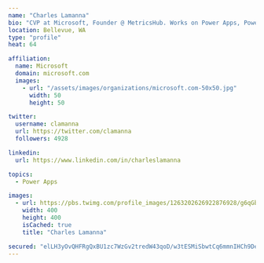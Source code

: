 ```yaml
---
name: "Charles Lamanna"
bio: "CVP at Microsoft, Founder @ MetricsHub. Works on Power Apps, Power Automate, Power Virtual Agent, Common Data Service and Dynamics 365."
location: Bellevue, WA
type: "profile"
heat: 64

affiliation:
  name: Microsoft
  domain: microsoft.com
  images:
    - url: "/assets/images/organizations/microsoft.com-50x50.jpg"
      width: 50
      height: 50

twitter:
  username: clamanna
  url: https://twitter.com/clamanna
  followers: 4928

linkedin:
  url: https://www.linkedin.com/in/charleslamanna

topics:
  - Power Apps

images:
  - url: https://pbs.twimg.com/profile_images/1263202626922876928/g6qGbHZ-_400x400.jpg
    width: 400
    height: 400
    isCached: true
    title: "Charles Lamanna"

secured: "elLH3yOvQHFRgQxBU1zc7WzGv2tredW43qoD/w3tESMiSbwtCq6mmnIHCh9DeE1eVaeOMquV7iy5cUTwQsWlejebs3k8/fOmqvEmmFIzEqnmvKlq1Kx99RmS+mV6qRo5ulDyzt3YcSHy6S25Fh8lRCdjmA1uAiGHK6ikKMBSJu+YG05FZ9XjlPuJcqFZbC/F4AT0OCTLqJAXFihdguSnHh/v5isQxW9PICqzhImyDYp5JkJjKpIz2qoeNY3QcMUW6hs17OKeUJ2mH2nDwneG5SS+lFH8hqW18pPpRQ/RbZXjacSjHwsVjIs8hO7+BNXuoRMYgonAspIi8fUgO2UYadw3n4WEfWBVBsYtGWG+K188u1a8rdkTfVeHgogr8CyA6/bPVBt9m262S14Kh1PcwTy8VxGzI0wJ6vwjXLxQTFY=;o2ARMKbMtO7P6lUGmXXgZw=="
---
```


